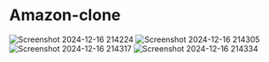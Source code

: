 # Amazon-clone
![Screenshot 2024-12-16 214224](https://github.com/user-attachments/assets/c2f203d4-a9db-41c7-8328-f57fe35da3b3)
![Screenshot 2024-12-16 214305](https://github.com/user-attachments/assets/a761167c-b67d-4891-a517-3f7fffb18d80)
![Screenshot 2024-12-16 214317](https://github.com/user-attachments/assets/6af65098-e995-4c8d-8a36-db59e34e2a1c)
![Screenshot 2024-12-16 214334](https://github.com/user-attachments/assets/9b39ce62-4591-43b5-adc1-5e679f012c02)


